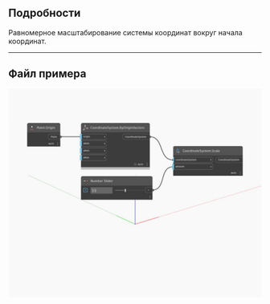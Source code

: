 ## Подробности
Равномерное масштабирование системы координат вокруг начала координат.
___
## Файл примера

![Scale (amount)](./Autodesk.DesignScript.Geometry.CoordinateSystem.Scale(amount)_img.jpg)

